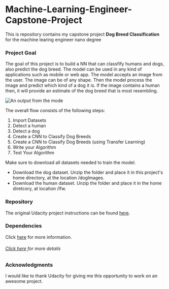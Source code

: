 # Machine-Learning-Engineer-Capstone-Project
This is repository contains my capstone project **Dog Breed Classification** for the machine learing engineer nano degree 

### Project Goal
The goal of this project is to build a NN that can classfify humans and dogs, also predict the dog breed. The model can be used in any kind of applications such as mobile or web app. The model accepts an image from the user. The image can be of any shape. Then the model process the image and predict which kind of a dog it is. If the image contains a human then, it will provide an estimate of the dog breed that is most resembling.


![An output from the mode](https://raw.githubusercontent.com/Randheerrrk/Machine-Learning-Engineer-Capstone-Project-Dog-Breed-Classifier/master/Screenshot%20from%202020-05-10%2013-29-06.png)

The overall flow consists of the following steps:

  1. Import Datasets 
  1. Detect a human
  1. Detect a dog
  1. Create a CNN to Classify Dog Breeds 
  1. Create a CNN to Classify Dog Breeds (using Transfer Learning)
  1. Write your Algorithm
  1. Test Your Algorithm
  
  Make sure to download all datasets needed to train the model.
  
  * Download the dog dataset.  Unzip the folder and place it in this project's home directory, at the location /dogImages.
  * Download the human dataset.  Unzip the folder and place it in the home diretcory, at location /lfw.
  
  ### Repository
  
  The original Udacity project instructions can be found [here](https://github.com/udacity/deep-learning-v2-pytorch/tree/master/project-dog-classification).
  
  ### Dependencies
  
  Click [here](https://github.com/udacity/deep-learning-v2-pytorch) for more information.
  
  ###### [Click here](https://github.com/Randheerrrk/Machine-Learning-Engineer-Capstone-Project-Dog-Breed-Classifier/blob/master/dog_app.ipynb) for more details
  
  ### Acknowledgments
  
  I would like to thank Udacity for giving me this opportunity to work on an awesome project.
  
